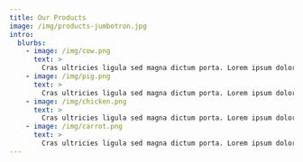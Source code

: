 ```yaml
---
title: Our Products
image: /img/products-jumbotron.jpg
intro:
  blurbs:    
    - image: /img/cow.png
      text: >
        Cras ultricies ligula sed magna dictum porta. Lorem ipsum dolor sit amet, consectetur adipiscing elit. Pellentesque in ipsum id orci porta dapibus.
    - image: /img/pig.png
      text: >
        Cras ultricies ligula sed magna dictum porta. Lorem ipsum dolor sit amet, consectetur adipiscing elit. Pellentesque in ipsum id orci porta dapibus.
    - image: /img/chicken.png
      text: >
        Cras ultricies ligula sed magna dictum porta. Lorem ipsum dolor sit amet, consectetur adipiscing elit. Pellentesque in ipsum id orci porta dapibus.
    - image: /img/carrot.png
      text: >
        Cras ultricies ligula sed magna dictum porta. Lorem ipsum dolor sit amet, consectetur adipiscing elit. Pellentesque in ipsum id orci porta dapibus.
---
```

